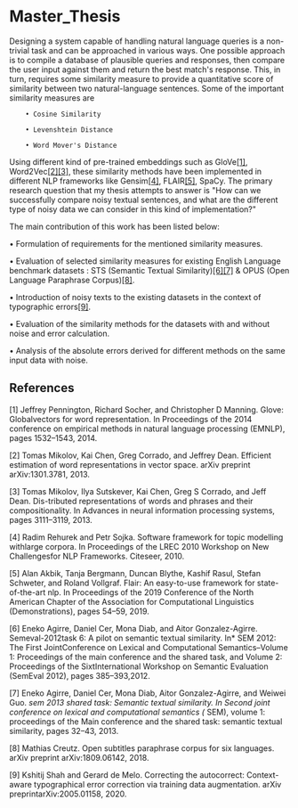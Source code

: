 # Master_Thesis
Designing a system capable of handling natural language queries is a non-trivial task and can be approached in various ways. One possible approach is to compile a database of
plausible queries and responses, then compare the user input against them and return the best match's response. This, in turn, requires some similarity measure to provide a
quantitative score of similarity between two natural-language sentences. Some of the important similarity measures are

        • Cosine Similarity
  
        • Levenshtein Distance
   
        • Word Mover's Distance
  
Using different kind of pre-trained embeddings such as GloVe[[1]](#1), Word2Vec[[2]](#2)[[3]](#3), these similarity methods have been implemented in different NLP frameworks 
like Gensim[[4]](#4), FLAIR[[5]](#5), SpaCy. The primary research question that my thesis attempts to answer is "How can we successfully compare noisy textual sentences, and what are
the different type of noisy data we can consider in this kind of implementation?"

The main contribution of this work has been listed below:

   • Formulation of requirements for the mentioned similarity measures.
  
   • Evaluation of selected similarity measures for existing English Language benchmark datasets : STS (Semantic Textual Similarity)[[6]](#6)[[7]](#7)
      & OPUS (Open Language Paraphrase Corpus)[[8]](#8).
  
   • Introduction of noisy texts to the existing datasets in the context of typographic errors[[9]](#9).
  
   • Evaluation of the similarity methods for the datasets with and without noise and error calculation.
  
   • Analysis of the absolute errors derived for different methods on the same input data with noise.
        
        
        
## References
<a id="1">[1]</a>
 Jeffrey Pennington, Richard Socher, and Christopher D Manning. Glove:  Globalvectors for word representation. In Proceedings of the 2014 conference on empirical methods in
 natural language processing (EMNLP), pages 1532–1543, 2014.
 
<a id="2">[2]</a>
 Tomas Mikolov, Kai Chen, Greg Corrado, and Jeffrey Dean. Efficient estimation of word representations in vector space. arXiv preprint arXiv:1301.3781, 2013.

<a id="3">[3]</a>
 Tomas Mikolov, Ilya Sutskever, Kai Chen, Greg S Corrado, and Jeff Dean. Dis-tributed representations of words and phrases and their compositionality. 
 In Advances in neural information processing systems, pages 3111–3119, 2013.
 
<a id="4">[4]</a>
 Radim Rehurek and Petr Sojka. Software framework for topic modelling withlarge corpora. In Proceedings of the LREC 2010 Workshop on New Challengesfor NLP Frameworks. 
 Citeseer, 2010.

<a id="5">[5]</a>
 Alan Akbik, Tanja Bergmann, Duncan Blythe, Kashif Rasul, Stefan Schweter, and Roland Vollgraf. Flair: An easy-to-use framework for state-of-the-art nlp. In Proceedings
 of the 2019 Conference of the North American Chapter of the Association for Computational Linguistics (Demonstrations), pages 54–59, 2019.

<a id="6">[6]</a>
 Eneko Agirre, Daniel Cer, Mona Diab, and Aitor Gonzalez-Agirre. Semeval-2012task 6: A pilot on semantic textual similarity. In* SEM 2012: The First JointConference on Lexical
 and Computational Semantics–Volume 1: Proceedings of the main conference and the shared task, and Volume 2: Proceedings of the SixtInternational Workshop on Semantic
 Evaluation (SemEval 2012), pages 385–393,2012.

<a id="7">[7]</a>
 Eneko Agirre, Daniel Cer, Mona Diab, Aitor Gonzalez-Agirre, and Weiwei Guo. *sem 2013 shared task: Semantic textual similarity. In Second joint conference on lexical and
 computational semantics (* SEM), volume 1: proceedings of the Main conference and the shared task: semantic textual similarity, pages 32–43, 2013.
 
 <a id="8">[8]</a>
 Mathias Creutz. Open subtitles paraphrase corpus for six languages. arXiv preprint arXiv:1809.06142, 2018.
 
 <a id="9">[9]</a>
 Kshitij Shah and Gerard de Melo. Correcting the autocorrect: Context-aware typographical error correction via training data augmentation. arXiv preprintarXiv:2005.01158, 2020.
 
 
